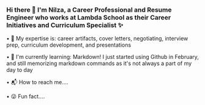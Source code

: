 ### Hi there 👋 I'm Nilza, a Career Professional and Resume Engineer who works at Lambda School as their Career Initiatives and Curriculum Specialist ✨


• 🧠 My expertise is: career artifacts, cover letters, negotiating, interview prep, curriculum development, and presentations

• 🌱 I'm currently learning: Markdown! I just started using Github in February, and still memorizing markdown commands as it's not always a part of my day to day

• 📬 How to reach me....

• 😜 Fun fact....
